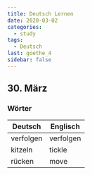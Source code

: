 ```yaml
---
title: Deutsch Lernen
date: 2020-03-02
categories:
  - study
tags:
  - Deutsch
last: goethe_4
sidebar: false
---
```


<!-- more -->

## 30. März

### Wörter

| Deutsch   | Englisch  |
| --------- | --------- |
| verfolgen | verfolgen |
| kitzeln   | tickle    |
| rücken    | move      |
